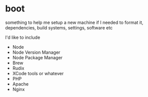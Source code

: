 # boot
something to help me setup a new machine if I needed to format it, dependencies, build systems, settings, software etc

I'd like to include

- Node
- Node Version Manager
- Node Package Manager
- Brew
- Rudix
- XCode tools or whatever
- PHP
- Apache
- Nginx
